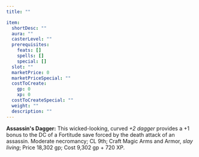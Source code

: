 ```yaml
---
title: ""

item:
  shortDesc: ""
  aura: ""
  casterLevel: ""
  prerequisites:
    feats: []
    spells: []
    special: []
  slot: ""
  marketPrice: 0
  marketPriceSpecial: ""
  costToCreate:
    gp: 0
    xp: 0
  costToCreateSpecial: ""
  weight: ""
  description: ""
---
```

<p id="assassins-dagger"><strong>Assassin's Dagger:</strong> This wicked-looking, curved <em>+2 dagger</em> provides a +1 bonus to the DC of a Fortitude save forced by the death attack of an assassin.
Moderate necromancy; CL 9th; Craft Magic Arms and Armor, <em>slay living</em>; Price 18,302 gp; Cost 9,302 gp + 720 XP.

